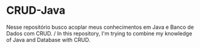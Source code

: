 # CRUD-Java
 Nesse repositório busco acoplar meus conhecimentos em Java e Banco de Dados com CRUD. / In this repository, I'm trying to combine my knowledge of Java and Database with CRUD.
